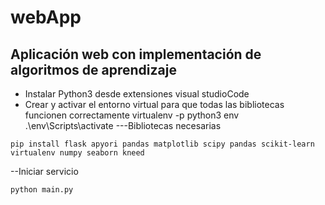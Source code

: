 # webApp
Aplicación web con implementación de algoritmos de aprendizaje 
---
* Instalar Python3 desde extensiones visual studioCode
* Crear y activar el entorno virtual para que todas las bibliotecas funcionen correctamente
    virtualenv -p python3 env
    .\env\Scripts\activate
---Bibliotecas necesarias
```
pip install flask apyori pandas matplotlib scipy pandas scikit-learn virtualenv numpy seaborn kneed
```
--Iniciar servicio
```
python main.py
```